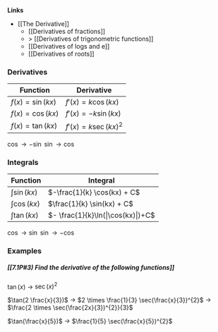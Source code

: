 **Links**
- [[The Derivative]] 
	- [[Derivatives of fractions]] 
	- \> [[Derivatives of trigonometric functions]] 
	- [[Derivatives of logs and e]] 
	- [[Derivatives of roots]] 

### Derivatives

| Function          | Derivative              |
| ----------------- | ----------------------- |
| $f(x)=\sin(kx)$   | $f'(x)=k\cos(kx)$       |
| $f(x)=\cos(kx)$   | $f'(x) = -k\sin(kx)$    |
| $f(x) = \tan(kx)$ | $f'(x) = k\sec(kx)^{2}$ |
$\cos \rightarrow -\sin$
$\sin \rightarrow \cos$

### Integrals

| Function        | Integral                           |
| --------------- | ---------------------------------- |
| $\int \sin(kx)$ | $-\frac{1}{k} \cos(kx) + C$        |
| $\int \cos(kx)$ | $\frac{1}{k} \sin(kx) + C$         |
| $\int \tan(kx)$ | $- \frac{1}{k}\ln(\|\cos(kx)\|)+C$ |
$\cos \rightarrow \sin$
$\sin \rightarrow -\cos$




### Examples
##### [[7.1P#3) Find the derivative of the following functions]] 

$\tan(x)$
-> $\sec(x)^{2}$

$\tan(2 \frac{x}{3})$
-> $2 \times \frac{1}{3} \sec(\frac{x}{3})^{2}$
-> $\frac{2 \times \sec(\frac{2x}{3})^{2}}{3}$

$\tan(\frac{x}{5})$
-> $\frac{1}{5} \sec(\frac{x}{5})^{2}$